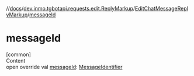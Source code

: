 //[docs](../../../index.md)/[dev.inmo.tgbotapi.requests.edit.ReplyMarkup](../index.md)/[EditChatMessageReplyMarkup](index.md)/[messageId](message-id.md)



# messageId  
[common]  
Content  
open override val [messageId](message-id.md): [MessageIdentifier](../../dev.inmo.tgbotapi.types/index.md#%5Bdev.inmo.tgbotapi.types%2FMessageIdentifier%2F%2F%2FPointingToDeclaration%2F%5D%2FClasslikes%2F625018081)  



